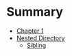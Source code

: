 # Summary

- [Chapter 1](./chapter_1.md)
- [Nested Directory](./nested/index.md)
  - [Sibling](./nested/sibling.md)
